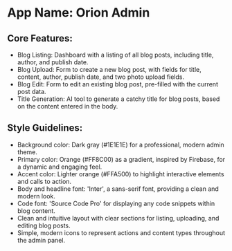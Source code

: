 # **App Name**: Orion Admin

## Core Features:

- Blog Listing: Dashboard with a listing of all blog posts, including title, author, and publish date.
- Blog Upload: Form to create a new blog post, with fields for title, content, author, publish date, and two photo upload fields.
- Blog Edit: Form to edit an existing blog post, pre-filled with the current post data.
- Title Generation: AI tool to generate a catchy title for blog posts, based on the content entered in the body.

## Style Guidelines:

- Background color: Dark gray (#1E1E1E) for a professional, modern admin theme.
- Primary color: Orange (#FF8C00) as a gradient, inspired by Firebase, for a dynamic and engaging feel.
- Accent color: Lighter orange (#FFA500) to highlight interactive elements and calls to action.
- Body and headline font: 'Inter', a sans-serif font, providing a clean and modern look.
- Code font: 'Source Code Pro' for displaying any code snippets within blog content.
- Clean and intuitive layout with clear sections for listing, uploading, and editing blog posts.
- Simple, modern icons to represent actions and content types throughout the admin panel.